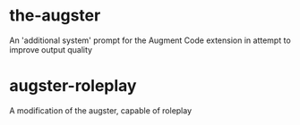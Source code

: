 # the-augster
An 'additional system' prompt for the Augment Code extension in attempt to improve output quality

# augster-roleplay
A modification of the augster, capable of roleplay

